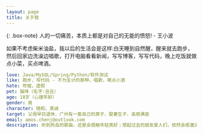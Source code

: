 ```yaml
---
layout: page
title: 关于我
---
```


{: .box-note} 人的一切痛苦，本质上都是对自己的无能的愤怒! - 王小波

如果不考虑柴米油盐，我以后的生活会是这样:白天睡到自然醒，醒来就去跑步，然后回家边洗澡边唱歌，打开电脑看看新闻，写写博客，写写代码，晚上吃饭就做点小菜，买点啤酒。

```yml
love: Java/MySQL/Spring/Python/软件测试
like: 跑步，写代码 - 不为生计的那种，唱歌，喝点小酒
hate: 吹嘘，虚假
pet: 猫咪（名字:丑丑）
age: 18岁（心理年龄）
gender: 男
character: 随和，真诚
target: 父母早日退休、广州有一套自己的房子、娶妻生子、高朋满座
email: amos.chenj@outlook.com
description: 听到热血的歌曲，还是会感触年轻真好；想起过去的朋友爱人们，依然会感激涕零。
```